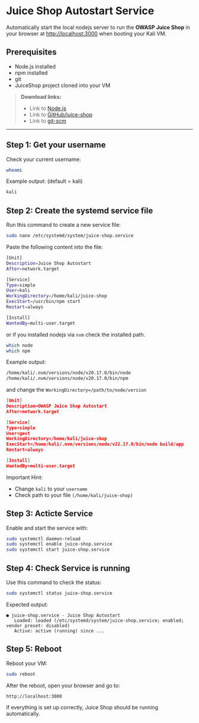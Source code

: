 # Juice Shop Autostart Service

Automatically start the local nodejs server to run the **OWASP Juice Shop** in your browser at [http://localhost:3000](http://localhost:3000) when booting your Kali VM.

## Prerequisites

- Node.js installed
- npm installed
- git
- JuiceShop project cloned into your VM

> **Download links:**
> - Link to [Node.js](https://nodejs.org/en/download)
> - Link to [GitHub/juice-shop](https://github.com/juice-shop/juice-shop)
> - Link to [git-scm](https://git-scm.com/)

---

## Step 1: Get your username

Check your current username:

```bash
whoami
```

Example output: (default = kali)

```bash
kali
```

## Step 2: Create the systemd service file

Run this command to create a new service file:

```bash
sudo nano /etc/systemd/system/juice-shop.service
```

Paste the following content into the file:

```bash
[Unit]
Description=Juice Shop Autostart
After=network.target

[Service]
Type=simple
User=kali
WorkingDirectory=/home/kali/juice-shop
ExecStart=/usr/bin/npm start
Restart=always

[Install]
WantedBy=multi-user.target
```

or if you installed nodejs via `nvm` check the installed path.

````bash
which node
which npm
````
Example output:
````bash
/home/kali/.nvm/versions/node/v20.17.0/bin/node
/home/kali/.nvm/versions/node/v20.17.0/bin/npm
````

and change the `WorkingDirectory=/path/to/node/version`

````json
[Unit]
Description=OWASP Juice Shop Autostart
After=network.target

[Service]
Type=simple
User=gest
WorkingDirectory=/home/kali/juice-shop
ExecStart=/home/kali/.nvm/versions/node/v22.17.0/bin/node build/app
Restart=always

[Install]
WantedBy=multi-user.target
````

Important Hint:

- Change `kali` to your `username`
- Check path to your file `(/home/kali/juice-shop)`

## Step 3: Acticte Service

Enable and start the service with:

```bash
sudo systemctl daemon-reload
sudo systemctl enable juice-shop.service
sudo systemctl start juice-shop.service
```

## Step 4: Check Service is running

Use this command to check the status:

```bash
sudo systemctl status juice-shop.service
```

Expected output:

```bsh
● juice-shop.service - Juice Shop Autostart
   Loaded: loaded (/etc/systemd/system/juice-shop.service; enabled; vendor preset: disabled)
   Active: active (running) since ...
```

## Step 5: Reboot

Reboot your VM:

```bash
sudo reboot
```

After the reboot, open your browser and go to:

```bash
http://localhost:3000
```

If everything is set up correctly, Juice Shop should be running automatically.
